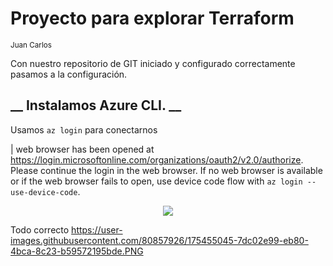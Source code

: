 # Proyecto para explorar Terraform
<sub> Juan Carlos <sub>


Con nuestro repositorio de GIT iniciado y configurado correctamente pasamos a la configuración.

## __ Instalamos Azure CLI. __ 
Usamos `az login` para conectarnos 

| web browser has been opened at https://login.microsoftonline.com/organizations/oauth2/v2.0/authorize. Please continue the login in the web browser. If no web browser is available or if the web browser fails to open, use device code flow with `az login --use-device-code`.




<p align="center">
  <img src="https://user-images.githubusercontent.com/80857926/175455045-7dc02e99-eb80-4bca-8c23-b59572195bde.PNG">
</p>


Todo correcto
https://user-images.githubusercontent.com/80857926/175455045-7dc02e99-eb80-4bca-8c23-b59572195bde.PNG
